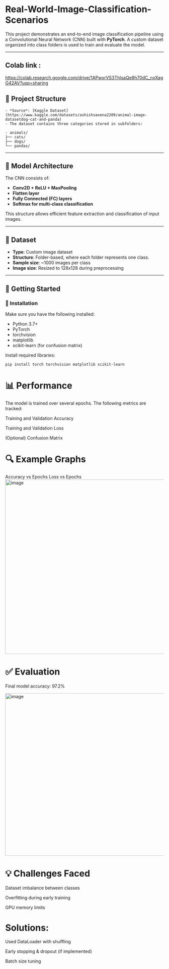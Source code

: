 # Real-World-Image-Classification-Scenarios

This project demonstrates an end-to-end image classification pipeline using a Convolutional Neural Network (CNN) built with **PyTorch**. A custom dataset organized into class folders is used to train and evaluate the model.

---
## Colab link :
https://colab.research.google.com/drive/1APwxrVS3ThlsaQe8h70dC_nxXagG42AV?usp=sharing

## 📁 Project Structure
```
- *Source*: [Kaggle Dataset](https://www.kaggle.com/datasets/ashishsaxena2209/animal-image-datasetdog-cat-and-panda)
- The dataset contains three categories stored in subfolders:

- animals/
├── cats/
├── dogs/
└── pandas/
```

---

## 🧠 Model Architecture

The CNN consists of:

- **Conv2D + ReLU + MaxPooling**
- **Flatten layer**
- **Fully Connected (FC) layers**
- **Softmax for multi-class classification**

This structure allows efficient feature extraction and classification of input images.

---

## 🧪 Dataset

- **Type**: Custom image dataset
- **Structure**: Folder-based, where each folder represents one class.
- **Sample size**: ~1000 images per class
- **Image size**: Resized to 128x128 during preprocessing

---

## 🚀 Getting Started

### 🔧 Installation

Make sure you have the following installed:
- Python 3.7+
- PyTorch
- torchvision
- matplotlib
- scikit-learn (for confusion matrix)

Install required libraries:

```bash
pip install torch torchvision matplotlib scikit-learn
```

# 📊 Performance
The model is trained over several epochs. The following metrics are tracked:

Training and Validation Accuracy

Training and Validation Loss

(Optional) Confusion Matrix

# 🔍 Example Graphs
Accuracy vs Epochs	Loss vs Epochs
<img width="1341" height="553" alt="image" src="https://github.com/user-attachments/assets/150b5106-8b0d-4f11-98ed-fcccd26c579a" />

# ✅ Evaluation
Final model accuracy: 97.2%

<img width="592" height="515" alt="image" src="https://github.com/user-attachments/assets/91dcbbf3-2f43-492d-bbae-a6164aa6c890" />


# 💡 Challenges Faced
Dataset imbalance between classes

Overfitting during early training

GPU memory limits

# Solutions:

Used DataLoader with shuffling

Early stopping & dropout (if implemented)

Batch size tuning
